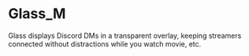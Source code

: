 # Glass_M
Glass displays Discord DMs in a transparent overlay, keeping streamers connected without distractions while you watch movie, etc.
